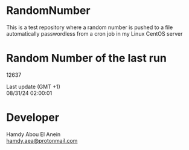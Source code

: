 # RandomNumber    
This is a test repository where a random number is pushed to a file automatically passwordless from a cron job in my Linux CentOS server    
# Random Number of the last run   
12637
      
Last update (GMT +1)    
08/31/24 02:00:01
# Developer    
Hamdy Abou El Anein   
hamdy.aea@protonmail.com
